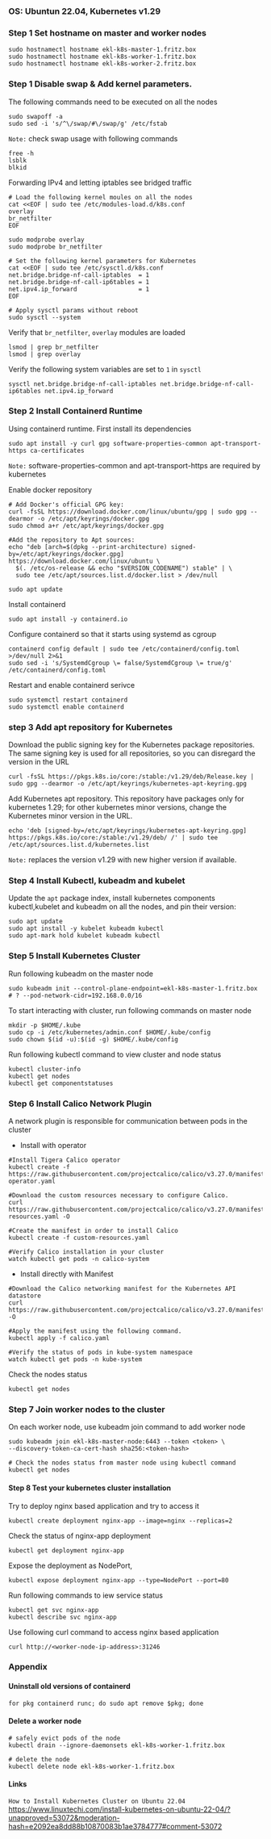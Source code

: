 ### OS: Ubuntun 22.04, Kubernetes v1.29
### Step 1 Set hostname on master and worker nodes
```
sudo hostnamectl hostname ekl-k8s-master-1.fritz.box
sudo hostnamectl hostname ekl-k8s-worker-1.fritz.box
sudo hostnamectl hostname ekl-k8s-worker-2.fritz.box
```

### Step 1 Disable swap & Add kernel parameters. 
The following commands need to be executed on all the nodes
```
sudo swapoff -a
sudo sed -i 's/^\/swap/#\/swap/g' /etc/fstab
```
`Note:` check swap usage with following commands
```
free -h
lsblk
blkid
```

Forwarding IPv4 and letting iptables see bridged traffic
```
# Load the following kernel moules on all the nodes
cat <<EOF | sudo tee /etc/modules-load.d/k8s.conf
overlay
br_netfilter
EOF

sudo modprobe overlay
sudo modprobe br_netfilter

# Set the following kernel parameters for Kubernetes
cat <<EOF | sudo tee /etc/sysctl.d/k8s.conf
net.bridge.bridge-nf-call-iptables  = 1
net.bridge.bridge-nf-call-ip6tables = 1
net.ipv4.ip_forward                 = 1
EOF

# Apply sysctl params without reboot
sudo sysctl --system
```

Verify that `br_netfilter`, `overlay` modules are loaded
```
lsmod | grep br_netfilter
lsmod | grep overlay
```

Verify the following system variables are set to `1` in `sysctl`
```
sysctl net.bridge.bridge-nf-call-iptables net.bridge.bridge-nf-call-ip6tables net.ipv4.ip_forward 
```

### Step 2 Install Containerd Runtime 
Using containerd runtime. First install its dependencies
```
sudo apt install -y curl gpg software-properties-common apt-transport-https ca-certificates
```
`Note:` software-properties-common and apt-transport-https are required by kubernetes

Enable docker repository
```
# Add Docker's official GPG key:
curl -fsSL https://download.docker.com/linux/ubuntu/gpg | sudo gpg --dearmor -o /etc/apt/keyrings/docker.gpg
sudo chmod a+r /etc/apt/keyrings/docker.gpg

#Add the repository to Apt sources:
echo "deb [arch=$(dpkg --print-architecture) signed-by=/etc/apt/keyrings/docker.gpg] https://download.docker.com/linux/ubuntu \
  $(. /etc/os-release && echo "$VERSION_CODENAME") stable" | \
  sudo tee /etc/apt/sources.list.d/docker.list > /dev/null

sudo apt update
```

Install containerd
```
sudo apt install -y containerd.io
```

Configure containerd so that it starts using systemd as cgroup
```
containerd config default | sudo tee /etc/containerd/config.toml >/dev/null 2>&1
sudo sed -i 's/SystemdCgroup \= false/SystemdCgroup \= true/g' /etc/containerd/config.toml
```

Restart and enable containerd serivce
```
sudo systemctl restart containerd
sudo systemctl enable containerd
```

### step 3 Add apt repository for Kubernetes
Download the public signing key for the Kubernetes package repositories. The same signing key is used for all repositories, so you can disregard the version in the URL
```
curl -fsSL https://pkgs.k8s.io/core:/stable:/v1.29/deb/Release.key | sudo gpg --dearmor -o /etc/apt/keyrings/kubernetes-apt-keyring.gpg
```

Add Kubernetes apt repository. This repository have packages only for kubernetes 1.29; for other kubernetes minor versions, change the Kubernetes minor version in the URL.
```
echo 'deb [signed-by=/etc/apt/keyrings/kubernetes-apt-keyring.gpg] https://pkgs.k8s.io/core:/stable:/v1.29/deb/ /' | sudo tee /etc/apt/sources.list.d/kubernetes.list
```
`Note:` replaces the version v1.29 with new higher version if available.

### Step 4 Install Kubectl, kubeadm and kubelet
Update the `apt` package index, install kubernetes components kubectl,kubelet and kubeadm on all the nodes, and pin their version:
```
sudo apt update
sudo apt install -y kubelet kubeadm kubectl
sudo apt-mark hold kubelet kubeadm kubectl
```
### Step 5 Install Kubernetes Cluster
Run following kubeadm on the master node
```
sudo kubeadm init --control-plane-endpoint=ekl-k8s-master-1.fritz.box 
# ? --pod-network-cidr=192.168.0.0/16
```

To start interacting with cluster, run following commands on master node
```
mkdir -p $HOME/.kube
sudo cp -i /etc/kubernetes/admin.conf $HOME/.kube/config
sudo chown $(id -u):$(id -g) $HOME/.kube/config
```

Run following kubectl command to view cluster and node status
```
kubectl cluster-info
kubectl get nodes
kubectl get componentstatuses
```

### Step 6 Install Calico Network Plugin
A network plugin is responsible for communication between pods in the cluster
- Install with operator
```
#Install Tigera Calico operator 
kubectl create -f https://raw.githubusercontent.com/projectcalico/calico/v3.27.0/manifests/tigera-operator.yaml

#Download the custom resources necessary to configure Calico.
curl https://raw.githubusercontent.com/projectcalico/calico/v3.27.0/manifests/custom-resources.yaml -O

#Create the manifest in order to install Calico
kubectl create -f custom-resources.yaml

#Verify Calico installation in your cluster
watch kubectl get pods -n calico-system
```

- Install directly with Manifest
```
#Download the Calico networking manifest for the Kubernetes API datastore
curl https://raw.githubusercontent.com/projectcalico/calico/v3.27.0/manifests/calico.yaml -O

#Apply the manifest using the following command.
kubectl apply -f calico.yaml

#Verify the status of pods in kube-system namespace
watch kubectl get pods -n kube-system
```

Check the nodes status 
```
kubectl get nodes
```

### Step 7 Join worker nodes to the cluster
On each worker node, use kubeadm join command to add worker node
```
sudo kubeadm join ekl-k8s-master-node:6443 --token <token> \
--discovery-token-ca-cert-hash sha256:<token-hash>

# Check the nodes status from master node using kubectl command
kubectl get nodes
```

#### Step 8 Test your kubernetes cluster installation
Try to deploy nginx based application and try to access it
```
kubectl create deployment nginx-app --image=nginx --replicas=2
```

Check the status of nginx-app deployment
```
kubectl get deployment nginx-app
```

Expose the deployment as NodePort,
```
kubectl expose deployment nginx-app --type=NodePort --port=80
```

Run following commands to iew service status
```
kubectl get svc nginx-app
kubectl describe svc nginx-app
```

Use following curl command to access nginx based application
```
curl http://<worker-node-ip-address>:31246
```
### Appendix
#### Uninstall old versions of containerd
```
for pkg containerd runc; do sudo apt remove $pkg; done
```

#### Delete a worker node
```
# safely evict pods of the node
kubectl drain --ignore-daemonsets ekl-k8s-worker-1.fritz.box

# delete the node
kubectl delete node ekl-k8s-worker-1.fritz.box
```
#### Links
`How to Install Kubernetes Cluster on Ubuntu 22.04` </br>
https://www.linuxtechi.com/install-kubernetes-on-ubuntu-22-04/?unapproved=53072&moderation-hash=e2092ea8dd88b10870083b1ae3784777#comment-53072